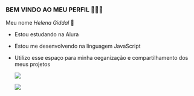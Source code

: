 ### BEM VINDO AO MEU PERFIL 🍏💚📗

Meu nome _Helena Giddal_ 💙

- Estou estudando na Alura 
- Estou me desenvolvendo na linguagem JavaScript
- Utilizo esse espaço para minha oeganização e compartilhamento dos meus projetos

  ![](https://media1.tenor.com/m/f4PUj7wUIm4AAAAC/cat-tongue.gif)

  ![](https://media1.tenor.com/m/gZU3n_9Nv2EAAAAC/cat-cat-stare.gif)
